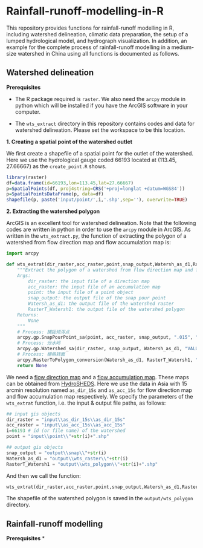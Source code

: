 # Rainfall-runoff-modelling-in-R

This repository provides functions for rainfall-runoff modelling in R, including watershed delineation, climatic data preparation, the setup of a lumped hydrological model, and hydrograph visualization. In addition, an example for the complete process of rainfall-runoff modelling in a medium-size watershed in China using all functions is documented as follows.

## Watershed delineation

__Prerequisites__
* The R package required is `raster`. We also need the `arcpy` module in python which will be installed if you have the ArcGIS software in your computer.

* The `wts_extract` directory in this repository contains codes and data for watershed delineation. Please set the workspace to be this location.

__1. Creating a spatial point of the watershed outlet__

We first create a shapefile of a spatial point for the outlet of the watershed. Here we use the hydrological gauge coded 66193 located at (113.45, 27.66667) as the `create_point.R` shows.
```r
library(raster)
df=data.frame(id=66193,lon=113.45,lat=27.66667)
p=SpatialPoints(df, proj4string=CRS('+proj=longlat +datum=WGS84'))
p=SpatialPointsDataFrame(p, data=df)
shapefile(p, paste('input/point/',i,'.shp',sep=''), overwrite=TRUE)
```

__2. Extracting the watershed polygon__

ArcGIS is an excellent tool for watershed delineation. Note that the following codes are written in python in order to use the `arcpy` module in ArcGIS. As written in the `wts_extract.py`, the function of extracting the polygon of a watershed from flow direction map and flow accumulation map is:
```python
import arcpy

def wts_extrat(dir_raster,acc_raster,point,snap_output,Watersh_as_d1,RasterT_Watersh1):
	"""Extract the polygon of a watershed from flow direction map and flow accumulation map.
    Args:
        dir_raster: the input file of a direction map
        acc_raster: the input file of an accumulation map
        point: the input file of a point object
		snap_output: the output file of the snap pour point
		Watersh_as_d1: the output file of the watershed raster
		RasterT_Watersh1: the output file of the watershed polygon
    Returns:
        None
    """
	# Process: 捕捉倾泻点
	arcpy.gp.SnapPourPoint_sa(point, acc_raster, snap_output, ".015", "id")
	# Process: 分水岭
	arcpy.gp.Watershed_sa(dir_raster, snap_output, Watersh_as_d1, "VALUE")
	# Process: 栅格转面
	arcpy.RasterToPolygon_conversion(Watersh_as_d1, RasterT_Watersh1, "SIMPLIFY", "VALUE")
	return None
```

We need a [flow direction map](http://desktop.arcgis.com/en/arcmap/10.3/tools/spatial-analyst-toolbox/flow-direction.htm) and a [flow accumulation map](http://desktop.arcgis.com/en/arcmap/10.3/tools/spatial-analyst-toolbox/flow-accumulation.htm). These maps can be obtained from [HydroSHEDS](https://hydrosheds.cr.usgs.gov/dataavail.php). Here we use the data in Asia with 15 arcmin resolution named `as_dir_15s` and `as_acc_15s` for flow direction map and flow accumulation map respectively. We specify the parameters of the `wts_extrat` function, i.e. the input & output file paths, as follows:

```python
## input gis objects
dir_raster = "input\\as_dir_15s\\as_dir_15s"
acc_raster = "input\\as_acc_15s\\as_acc_15s"
i=66193 # id (or file name) of the watershed
point = "input\\point\\"+str(i)+".shp"

## output gis objects
snap_output = "output\\snap\\"+str(i)
Watersh_as_d1 = "output\\wts_raster\\"+str(i)
RasterT_Watersh1 = "output\\wts_polygon\\"+str(i)+".shp"
```

And then we call the function:
```python
wts_extrat(dir_raster,acc_raster,point,snap_output,Watersh_as_d1,RasterT_Watersh1)
```

The shapefile of the watershed polygon is saved in the `output/wts_polygon` directory.

## Rainfall-runoff modelling

__Prerequisites__
* 




